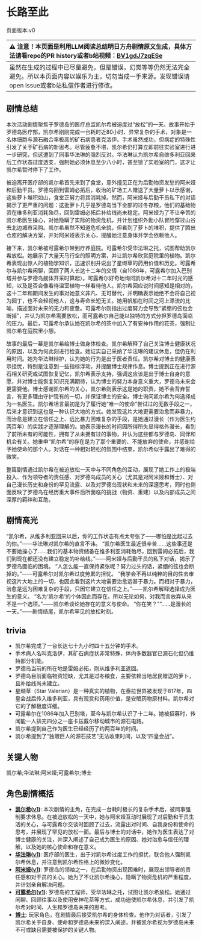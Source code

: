 # 长路至此
页面版本:v0
 

| :warning: 注意！本页面是利用LLM阅读总结明日方舟剧情原文生成，具体方法请看repo的PR history或者b站视频：[BV1gdJ7zqESe](https://www.bilibili.com/video/BV1gdJ7zqESe/)         |
|:----------------------------|
| 虽然在生成的过程中已尽量避免，但是错误，幻觉等等仍然无法完全避免。所以本页面内容以娱乐为主，切勿当成一手来源。发现错误请open issue或者b站私信作者进行修改。|



## 剧情总结
本次活动剧情聚焦于罗德岛的医疗总监凯尔希被迫度过“放松”的一天。故事开始于罗德岛医疗部，凯尔希刚刚完成一台耗时近80小时、异常复杂的手术，对象是一名体细胞与源石融合率极高的矿石病患者克洛伊。手术虽然成功，但病症的特殊性引发了关于矿石病的新思考。尽管疲惫不堪，凯尔希仍打算立即前往实验室进行进一步研究，但这遭到了同事华法琳的强烈反对。华法琳认为凯尔希自维多利亚回来后工作状态过度透支，强制她必须休息至少八小时，甚至锁了实验室的门，这才让凯尔希暂时停下了工作。

被迫离开医疗部的凯尔希首先来到了食堂，意外撞见正在为后勤物资发愁的阿米娅和后勤干员。罗德岛回到雷姆必拓后，收治的矿场工人赠送了大量萝卜以示感谢，这些萝卜堆积如山，食堂正努力将其消耗掉。然而，阿米娅与后勤干员私下的对话揭示了更严重的问题：这批萝卜几乎是罗德岛当下全部的过冬存粮，他们的基础物资在维多利亚消耗殆尽，回到雷姆必拓后补给线尚未稳定。阿米娅为了不让辛苦的凯尔希医生操心，对她隐瞒了实际的物资危机，并计划组织外勤小队冒险穿过山谷去北边城市采购。凯尔希虽然不知道危机全貌，但看到了萝卜的堆积，提供了腾出仓库的解决方案，并对阿米娅表示关心，提醒她注意身体并学会依赖他人。

接下来，凯尔希被可露希尔带到疗养庭院。可露希尔受华法琳之托，试图帮助凯尔希放松。她展示了大量天马行空的照明方案，并让凯尔希欣赏庭院里的植物。凯尔希表现出惊人的植物学知识，迅速识别并说出了星缬草的药用价值和历史。可露希尔与凯尔希闲聊，回顾了两人长达十二年的交情（自1086年，可露希尔加入巴别塔并参与罗德岛舰体开采时算起）。可露希尔好奇地询问凯尔希对十二年时光的感知，以及是否会像看待温室植物一样看待他人。凯尔希回应说时间感知是相对的，这十二年和期间发生的事对她意义非凡、无可替代，并明确表示她绝不会将自己视为园丁，也不会轻视他人，这与寿命长短无关。她用帆船在时间之河上漂流的比喻，描述面对未来的无力和疲惫。可露希尔则指出过度努力会导致“紧绷的弦也会断掉”，并认为凯尔希需要放松，而可露希尔自己能以独特的方式分担罗德岛面临的压力。最后，可露希尔承认她在凯尔希的茶中加入了有安神作用的花茶，强制让凯尔希在庭院里小憩。

故事的最后一幕是凯尔希给博士做身体检查。凯尔希解释了自己关注博士健康状况的原因，以及为何此刻进行检查。她证实自己采纳了华法琳的建议休息，但仍在利用时间。她为华法琳辩护，认为她的行为是出于医者责任。凯尔希对博士的健康表示担忧，特别是注意到一些指标浮动，并提醒博士规律作息。博士提到正在进行源石相关研究或试图恢复记忆，凯尔希表示支持，强调这应该是出于博士自身的意愿，并对博士能恢复知识充满期待，认为博士的努力本身意义重大，罗德岛未来会更需要他。博士感谢凯尔希的关心，凯尔希则表示这是她的职责，她不会背弃誓言，有更多理由守护现有的一切，并保证博士的安全。博士询问凯尔希为何选择成为一名医生。凯尔希坦言最初是为了履行她“唯一的使命”尝试过的无数手段之一，后来才意识到这也是一种认识大地的方式。她发现这片大地更需要治愈而非暴力，而治愈是建立在信任之上、远比暴力困难复杂的手段，是她通过漫长（作为医生约两百年）的实践才逐渐理解的。她表示漫长的时间因所得所失显得格外漫长，看到了前所未有的可能性，拥有了从未拥有过的事物，并认为这些都与罗德岛、同伴和机会有关。她重申“凯尔希”的存在是为了那个重要的、不能放弃的使命，并感谢给予她使命的那个人。对话在一种相对轻松的氛围中结束，凯尔希似乎露出了难得的微笑。

整篇剧情通过凯尔希在被迫放松一天中与不同角色的互动，展现了她工作上的极端投入、作为领导者的责任感、对罗德岛成员的关心（尤其是对阿米娅和博士）、对自己漫长历史和身份的罕见流露、以及对罗德岛现状和未来的深邃思考，同时也侧面反映了罗德岛在经历重大事件后所面临的挑战（物资、重建）以及内部成员之间深厚的羁绊和互助。
## 剧情高光
“凯尔希，从维多利亚回来以后，你的工作状态有点太夸张了——哪怕是比起过去的你。”——华法琳对凯尔希的直言不讳。
“凯尔希医生最近很辛苦......这些事还是不要她操心了......我们的基本物资储备在维多利亚消耗殆尽，回到雷姆必拓后，我们到现在都还没有建立稳定的补给线。”——阿米娅与后勤干员的私下对话，揭示了罗德岛面临的困境。
“人怎么能一直保持紧张呢？努力过头的话，紧绷的弦也会断掉的。”——可露希尔对凯尔希过度劳累的担忧。
“我学会不再以纯粹的目的性去审视这片大地上的一切，也因此看到这片大地需要治愈远甚于暴力。而相对于暴力，治愈是远为困难复杂的手段，只因它建立在信任之上。”——凯尔希解释选择成为医生的意义。
“名为‘凯尔希’的个体因此而存在。所以无论如何，对我而言放弃从来不是一个选项。”——凯尔希谈论她存在的意义与使命。
“你在笑？”“......是漫长的一天。”——剧情结尾，凯尔希罕见的放松时刻。
## trivia
*   凯尔希完成了一台长达七十九小时四十五分钟的手术。
*   手术病人名叫克洛伊，其矿石病症状非常特殊，体内多数器官已源石化但仍维持部分机能。
*   罗德岛当前的所在地是雷姆必拓，刚从维多利亚返回。
*   罗德岛目前面临物资短缺，尤其是过冬粮食，主要依赖当地居民赠送的萝卜，且补给线尚未建立。
*   星缬草（Star Valerian）是一种真实的植物，在泰拉世界被发现于817年，四皇会战后传入维多利亚，具有观赏和药用价值，是安眠药物原材料。凯尔希对它的了解极度详细。
*   可露希尔在1086年加入巴别塔，至今与凯尔希认识了十二年。她被招募时，传闻能一人排完四分之一座卡兹戴尔移动城市的源石电路。
*   凯尔希提到自己作为医生已经经历了约两百年的时间。
*   凯尔希提到了“独眼巨人的源石技艺”无法收束时间，以及“四皇会战”。
## 关键人物
凯尔希;华法琳;阿米娅;可露希尔;博士
## 角色剧情概括
-   **[凯尔希](../char_v3/char_003_kalts.md)([v1](../chars/char_003_kalts.md))**: 本次剧情的主角，在完成一台耗时极长的复杂手术后，被同事强制要求休息。在被迫放松的一天中，她与阿米娅互动时展现了对后勤和干员生活的关心，与可露希尔交谈时回顾了过去，流露出对时间、自我身份和使命的思考，并展现了罕见的放松一面。最后与博士的对话中，她作为医生表达了对博士健康的关注，并深入阐述了自己成为医生的原因、她对治愈与信任的理解，以及她的核心使命和存在意义。
-   **[华法琳](../char_v3/char_171_bldsk.md)([v1](../chars/char_171_bldsk.md))**: 医疗部的医生，出于对凯尔希过度工作的担忧，联合他人强制凯尔希休息，并注意到凯尔希性格上的微妙变化。
-   **[阿米娅](../char_v3/char_002_amiya.md)([v1](../chars/char_002_amiya.md))**: 罗德岛的领袖之一，在后勤物资出现困难时，展现出领导者的责任感和对干员的关心。她为了不让凯尔希操心，隐瞒了物资危机的严重程度，并计划亲自解决问题。
-   **[可露希尔](../char_v3/extended_char_ke_lu_xi_er.md)([v1](../chars/extended_char_ke_lu_xi_er.md))**: 罗德岛的工程师，受华法琳之托，试图让凯尔希放松。她通过闲聊、回顾往事以及使用安神花茶等方式，成功迫使凯尔希休息，并引发了凯尔希对时间、人生和罗德岛未来的思考。
-   **[博士](../char_v3/extended_char_bo_shi.md)**: 玩家角色，在剧情最后接受凯尔希的身体检查。他作为对话者，引发了凯尔希关于自身、使命和罗德岛未来的深入阐述，并被凯尔希视为罗德岛未来不可或缺且需要被保护的关键人物。
